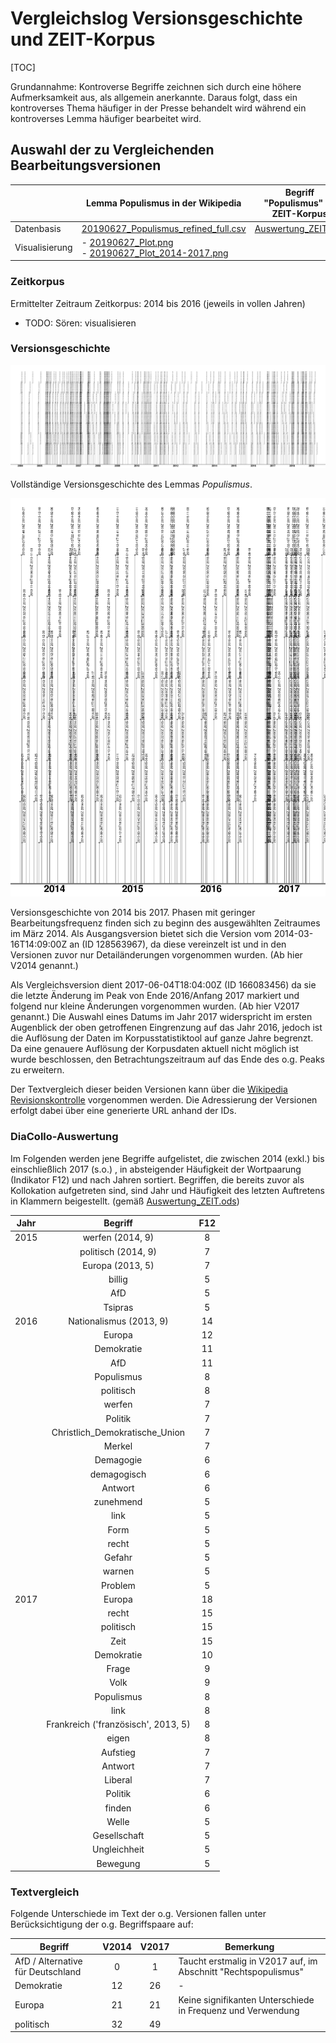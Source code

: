 # Vergleichslog Versionsgeschichte und ZEIT-Korpus

[TOC]

Grundannahme: Kontroverse Begriffe zeichnen sich durch eine höhere Aufmerksamkeit aus, als allgemein anerkannte. Daraus folgt, dass ein kontroverses Thema häufiger in der Presse behandelt wird während ein kontroverses Lemma häufiger bearbeitet wird.

## Auswahl der zu Vergleichenden Bearbeitungsversionen

|                | Lemma Populismus in der Wikipedia                            | Begriff "Populismus" im ZEIT-Korpus             |
| -------------- | ------------------------------------------------------------ | ----------------------------------------------- |
| Datenbasis     | [20190627_Populismus_refined_full.csv](/div/20190627_Populismus_refined_full.csv) | [Auswertung_ZEIT.ods](/div/Auswertung_ZEIT.ods) |
| Visualisierung | - [20190627_Plot.png](/draft/20190627_Plot.png) <br />- [20190627_Plot_2014-2017.png](/draft/20190627_Plot_2014-2017.png) |                                                 |

### Zeitkorpus

Ermittelter Zeitraum Zeitkorpus: 2014 bis 2016 (jeweils in vollen Jahren)

- TODO: Sören: visualisieren

### Versionsgeschichte 

![Plot der Versionsgeschichte](/draft/20190627_Plot.png)

Vollständige Versionsgeschichte des Lemmas *Populismus*.

![Plot 2014-2017](/draft/20190627_Plot_2014-2017.png)

Versionsgeschichte von 2014 bis 2017. Phasen mit geringer Bearbeitungsfrequenz finden sich zu beginn des ausgewählten Zeitraumes im März 2014. Als Ausgangsversion bietet sich die Version vom 2014-03-16T14:09:00Z an (ID 128563967), da diese vereinzelt ist und in den Versionen zuvor nur Detailänderungen vorgenommen wurden. (Ab hier V2014 genannt.)

Als Vergleichsversion dient 2017-06-04T18:04:00Z (ID 166083456) da sie die letzte Änderung im Peak von Ende 2016/Anfang 2017 markiert und folgend nur kleine Änderungen vorgenommen wurden. (Ab hier V2017 genannt.) Die Auswahl eines Datums im Jahr 2017 widerspricht im ersten Augenblick der oben getroffenen Eingrenzung auf das Jahr 2016, jedoch ist die Auflösung der Daten im Korpusstatistiktool auf ganze Jahre begrenzt. Da eine genauere Auflösung der Korpusdaten aktuell nicht möglich ist wurde beschlossen, den Betrachtungszeitraum auf das Ende des o.g. Peaks zu erweitern.

Der Textvergleich dieser beiden Versionen kann über die [Wikipedia Revisionskontrolle](https://de.wikipedia.org/w/index.php?title=Populismus&type=revision&diff=166083456&oldid=128563967) vorgenommen werden. Die Adressierung der Versionen erfolgt dabei über eine generierte URL anhand der IDs.

### DiaCollo-Auswertung

Im Folgenden werden jene Begriffe aufgelistet, die zwischen 2014 (exkl.) bis einschließlich 2017 (s.o.) , in absteigender Häufigkeit der Wortpaarung (Indikator F12) und nach Jahren sortiert. Begriffen, die bereits zuvor als Kollokation aufgetreten sind, sind Jahr und Häufigkeit des letzten Auftretens in Klammern beigestellt. (gemäß [Auswertung_ZEIT.ods](/div/Auswertung_ZEIT.ods)) 

| Jahr |               Begriff               | F12  |
| :--: | :---------------------------------: | :--: |
| 2015 |          werfen (2014, 9)           |  8   |
|      |         politisch (2014, 9)         |  7   |
|      |          Europa (2013, 5)           |  7   |
|      |               billig                |  5   |
|      |                 AfD                 |  5   |
|      |               Tsipras               |  5   |
| 2016 |       Nationalismus (2013, 9)       |  14  |
|      |               Europa                |  12  |
|      |             Demokratie              |  11  |
|      |                 AfD                 |  11  |
|      |             Populismus              |  8   |
|      |              politisch              |  8   |
|      |               werfen                |  7   |
|      |               Politik               |  7   |
|      |   Christlich_Demokratische_Union    |  7   |
|      |               Merkel                |  7   |
|      |              Demagogie              |  6   |
|      |             demagogisch             |  6   |
|      |               Antwort               |  6   |
|      |              zunehmend              |  5   |
|      |                link                 |  5   |
|      |                Form                 |  5   |
|      |                recht                |  5   |
|      |               Gefahr                |  5   |
|      |               warnen                |  5   |
|      |               Problem               |  5   |
| 2017 |               Europa                |  18  |
|      |                recht                |  15  |
|      |              politisch              |  15  |
|      |                Zeit                 |  15  |
|      |             Demokratie              |  10  |
|      |                Frage                |  9   |
|      |                Volk                 |  9   |
|      |             Populismus              |  8   |
|      |                link                 |  8   |
|      | Frankreich ('französisch', 2013, 5) |  8   |
|      |                eigen                |  8   |
|      |              Aufstieg               |  7   |
|      |               Antwort               |  7   |
|      |               Liberal               |  7   |
|      |               Politik               |  6   |
|      |               finden                |  6   |
|      |                Welle                |  5   |
|      |            Gesellschaft             |  5   |
|      |            Ungleichheit             |  5   |
|      |              Bewegung               |  5   |

### Textvergleich

Folgende Unterschiede im Text der o.g. Versionen fallen unter Berücksichtigung der o.g. Begriffspaare auf:

| Begriff                           | V2014 | V2017 | Bemerkung                                                    |
| --------------------------------- | :---: | :---: | ------------------------------------------------------------ |
| AfD / Alternative für Deutschland |   0   |   1   | Taucht erstmalig in V2017 auf, im Abschnitt "Rechtspopulismus" |
| Demokratie                        |  12   |  26   | -                                                            |
| Europa                            |  21   |  21   | Keine signifikanten Unterschiede in Frequenz und Verwendung  |
| politisch                         |  32   |  49   |                                                              |

